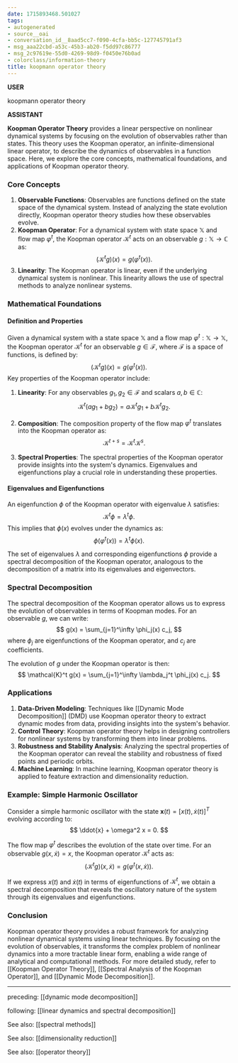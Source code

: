 ```yaml
---
date: 1715893468.501027
tags:
- autogenerated
- source__oai
- conversation_id__8aad5cc7-f090-4cfa-bb5c-127745791af3
- msg_aaa22cbd-a53c-45b3-ab20-f5dd97c86777
- msg_2c97619e-55d0-4269-98d9-f0450e76b0ad
- colorclass/information-theory
title: koopmann operator theory
---
```


**USER**

koopmann operator theory


**ASSISTANT**

**Koopman Operator Theory** provides a linear perspective on nonlinear dynamical systems by focusing on the evolution of observables rather than states. This theory uses the Koopman operator, an infinite-dimensional linear operator, to describe the dynamics of observables in a function space. Here, we explore the core concepts, mathematical foundations, and applications of Koopman operator theory.

### Core Concepts

1. **Observable Functions**: Observables are functions defined on the state space of the dynamical system. Instead of analyzing the state evolution directly, Koopman operator theory studies how these observables evolve.
2. **Koopman Operator**: For a dynamical system with state space $\mathbb{X}$ and flow map $\varphi^t$, the Koopman operator $\mathcal{K}^t$ acts on an observable $g: \mathbb{X} \to \mathbb{C}$ as:
   $$
   (\mathcal{K}^t g)(x) = g(\varphi^t(x)).
   $$
3. **Linearity**: The Koopman operator is linear, even if the underlying dynamical system is nonlinear. This linearity allows the use of spectral methods to analyze nonlinear systems.

### Mathematical Foundations

#### Definition and Properties

Given a dynamical system with a state space $\mathbb{X}$ and a flow map $\varphi^t: \mathbb{X} \to \mathbb{X}$, the Koopman operator $\mathcal{K}^t$ for an observable $g \in \mathcal{F}$, where $\mathcal{F}$ is a space of functions, is defined by:
$$
(\mathcal{K}^t g)(x) = g(\varphi^t(x)).
$$
Key properties of the Koopman operator include:

1. **Linearity**: For any observables $g_1, g_2 \in \mathcal{F}$ and scalars $a, b \in \mathbb{C}$:
   $$
   \mathcal{K}^t (a g_1 + b g_2) = a \mathcal{K}^t g_1 + b \mathcal{K}^t g_2.
   $$

2. **Composition**: The composition property of the flow map $\varphi^t$ translates into the Koopman operator as:
   $$
   \mathcal{K}^{t+s} = \mathcal{K}^t \mathcal{K}^s.
   $$

3. **Spectral Properties**: The spectral properties of the Koopman operator provide insights into the system's dynamics. Eigenvalues and eigenfunctions play a crucial role in understanding these properties.

#### Eigenvalues and Eigenfunctions

An eigenfunction $\phi$ of the Koopman operator with eigenvalue $\lambda$ satisfies:
$$
\mathcal{K}^t \phi = \lambda^t \phi.
$$
This implies that $\phi(x)$ evolves under the dynamics as:
$$
\phi(\varphi^t(x)) = \lambda^t \phi(x).
$$

The set of eigenvalues $\lambda$ and corresponding eigenfunctions $\phi$ provide a spectral decomposition of the Koopman operator, analogous to the decomposition of a matrix into its eigenvalues and eigenvectors.

### Spectral Decomposition

The spectral decomposition of the Koopman operator allows us to express the evolution of observables in terms of Koopman modes. For an observable $g$, we can write:
$$
g(x) = \sum_{j=1}^\infty \phi_j(x) c_j,
$$
where $\phi_j$ are eigenfunctions of the Koopman operator, and $c_j$ are coefficients.

The evolution of $g$ under the Koopman operator is then:
$$
\mathcal{K}^t g(x) = \sum_{j=1}^\infty \lambda_j^t \phi_j(x) c_j.
$$

### Applications

1. **Data-Driven Modeling**: Techniques like [[Dynamic Mode Decomposition]] (DMD) use Koopman operator theory to extract dynamic modes from data, providing insights into the system's behavior.
2. **Control Theory**: Koopman operator theory helps in designing controllers for nonlinear systems by transforming them into linear problems.
3. **Robustness and Stability Analysis**: Analyzing the spectral properties of the Koopman operator can reveal the stability and robustness of fixed points and periodic orbits.
4. **Machine Learning**: In machine learning, Koopman operator theory is applied to feature extraction and dimensionality reduction.

### Example: Simple Harmonic Oscillator

Consider a simple harmonic oscillator with the state $\mathbf{x}(t) = [x(t), \dot{x}(t)]^T$ evolving according to:
$$
\ddot{x} + \omega^2 x = 0.
$$

The flow map $\varphi^t$ describes the evolution of the state over time. For an observable $g(x, \dot{x}) = x$, the Koopman operator $\mathcal{K}^t$ acts as:
$$
(\mathcal{K}^t g)(x, \dot{x}) = g(\varphi^t(x, \dot{x})).
$$

If we express $x(t)$ and $\dot{x}(t)$ in terms of eigenfunctions of $\mathcal{K}^t$, we obtain a spectral decomposition that reveals the oscillatory nature of the system through its eigenvalues and eigenfunctions.

### Conclusion

Koopman operator theory provides a robust framework for analyzing nonlinear dynamical systems using linear techniques. By focusing on the evolution of observables, it transforms the complex problem of nonlinear dynamics into a more tractable linear form, enabling a wide range of analytical and computational methods. For more detailed study, refer to [[Koopman Operator Theory]], [[Spectral Analysis of the Koopman Operator]], and [[Dynamic Mode Decomposition]].


---

preceding: [[dynamic mode decomposition]]  


following: [[linear dynamics and spectral decomposition]]

See also: [[spectral methods]]


See also: [[dimensionality reduction]]


See also: [[operator theory]]